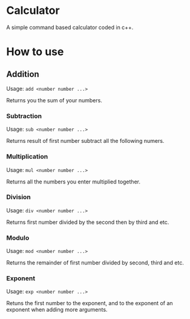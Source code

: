 # Calculator
A simple command based calculator coded in c++.

# How to use
## Addition
Usage: `add <number number ...>`

Returns you the sum of your numbers.


### Subtraction
Usage: `sub <number number ...>`

Returns result of first number subtract all the following numers.


### Multiplication
Usage: `mul <number number ...>`

Returns all the numbers you enter multiplied together.


### Division
Usage: `div <number number ...>`

Returns first number divided by the second then by third and etc.


### Modulo
Usage: `mod <number number ...>`

Returns the remainder of first number divided by second, third and etc.


### Exponent
Usage: `exp <number number ...>`

Retuns the first number to the exponent, and to the exponent of an exponent when adding more arguments.
